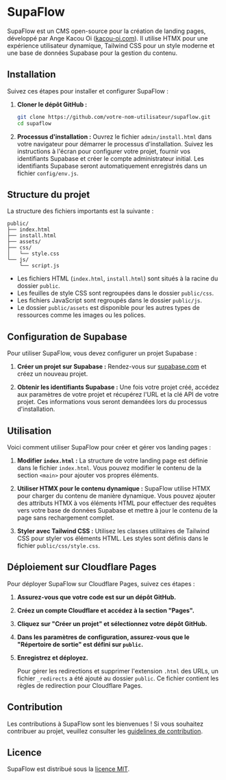 # SupaFlow

SupaFlow est un CMS open-source pour la création de landing pages, développé par Ange Kacou Oi ([kacou-oi.com](https://kacou-oi.com)). Il utilise HTMX pour une expérience utilisateur dynamique, Tailwind CSS pour un style moderne et une base de données Supabase pour la gestion du contenu.

## Installation

Suivez ces étapes pour installer et configurer SupaFlow :

1. **Cloner le dépôt GitHub :**
   ```bash
   git clone https://github.com/votre-nom-utilisateur/supaflow.git
   cd supaflow
   ```

2. **Processus d'installation :**
   Ouvrez le fichier `admin/install.html` dans votre navigateur pour démarrer le processus d'installation. Suivez les instructions à l'écran pour configurer votre projet, fournir vos identifiants Supabase et créer le compte administrateur initial. Les identifiants Supabase seront automatiquement enregistrés dans un fichier `config/env.js`.

## Structure du projet

La structure des fichiers importants est la suivante :

```
public/
├── index.html
├── install.html
├── assets/
├── css/
│   └── style.css
└── js/
    └── script.js
```

*   Les fichiers HTML (`index.html`, `install.html`) sont situés à la racine du dossier `public`.
*   Les feuilles de style CSS sont regroupées dans le dossier `public/css`.
*   Les fichiers JavaScript sont regroupés dans le dossier `public/js`.
*   Le dossier `public/assets` est disponible pour les autres types de ressources comme les images ou les polices.

## Configuration de Supabase

Pour utiliser SupaFlow, vous devez configurer un projet Supabase :

1. **Créer un projet sur Supabase :**
   Rendez-vous sur [supabase.com](https://supabase.com/) et créez un nouveau projet.

2. **Obtenir les identifiants Supabase :**
   Une fois votre projet créé, accédez aux paramètres de votre projet et récupérez l'URL et la clé API de votre projet. Ces informations vous seront demandées lors du processus d'installation.

## Utilisation

Voici comment utiliser SupaFlow pour créer et gérer vos landing pages :

1. **Modifier `index.html` :**
   La structure de votre landing page est définie dans le fichier `index.html`. Vous pouvez modifier le contenu de la section `<main>` pour ajouter vos propres éléments.

2. **Utiliser HTMX pour le contenu dynamique :**
   SupaFlow utilise HTMX pour charger du contenu de manière dynamique. Vous pouvez ajouter des attributs HTMX à vos éléments HTML pour effectuer des requêtes vers votre base de données Supabase et mettre à jour le contenu de la page sans rechargement complet.

3. **Styler avec Tailwind CSS :**
   Utilisez les classes utilitaires de Tailwind CSS pour styler vos éléments HTML. Les styles sont définis dans le fichier `public/css/style.css`.

## Déploiement sur Cloudflare Pages

Pour déployer SupaFlow sur Cloudflare Pages, suivez ces étapes :

1. **Assurez-vous que votre code est sur un dépôt GitHub.**
2. **Créez un compte Cloudflare et accédez à la section "Pages".**
3. **Cliquez sur "Créer un projet" et sélectionnez votre dépôt GitHub.**
4. **Dans les paramètres de configuration, assurez-vous que le "Répertoire de sortie" est défini sur `public`.**
5. **Enregistrez et déployez.**

   Pour gérer les redirections et supprimer l'extension `.html` des URLs, un fichier `_redirects` a été ajouté au dossier `public`. Ce fichier contient les règles de redirection pour Cloudflare Pages.

## Contribution

Les contributions à SupaFlow sont les bienvenues ! Si vous souhaitez contribuer au projet, veuillez consulter les [guidelines de contribution](CONTRIBUTING.md).

## Licence

SupaFlow est distribué sous la [licence MIT](LICENSE).
